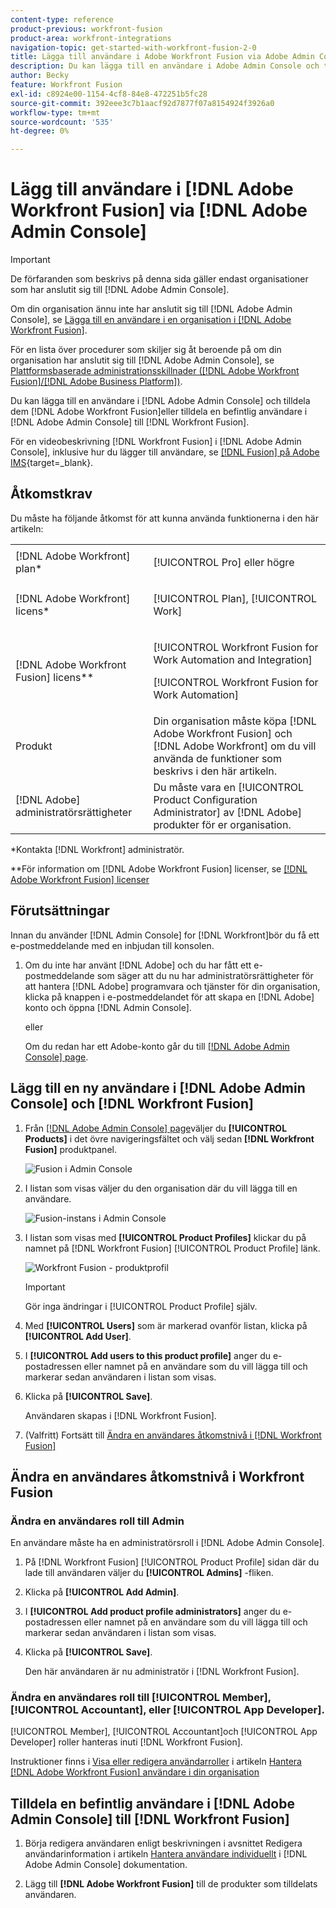 ```yaml
---
content-type: reference
product-previous: workfront-fusion
product-area: workfront-integrations
navigation-topic: get-started-with-workfront-fusion-2-0
title: Lägga till användare i Adobe Workfront Fusion via Adobe Admin Console
description: Du kan lägga till en användare i Adobe Admin Console och tilldela dem till Adobe Workfront Fusion, eller tilldela en befintlig användare i Adobe Admin Console till Workfront Fusion.
author: Becky
feature: Workfront Fusion
exl-id: c8924e00-1154-4cf8-84e8-472251b5fc28
source-git-commit: 392eee3c7b1aacf92d7877f07a8154924f3926a0
workflow-type: tm+mt
source-wordcount: '535'
ht-degree: 0%

---
```


# Lägg till användare i [!DNL Adobe Workfront Fusion] via [!DNL Adobe Admin Console]

>[!IMPORTANT]
>
>De förfaranden som beskrivs på denna sida gäller endast organisationer som har anslutit sig till [!DNL Adobe Admin Console].
>
>Om din organisation ännu inte har anslutit sig till [!DNL Adobe Admin Console], se [Lägga till en användare i en organisation i [!DNL Adobe Workfront Fusion]](../organizations/add-user-to-an-organization.md).
>
>För en lista över procedurer som skiljer sig åt beroende på om din organisation har anslutit sig till [!DNL Adobe Admin Console], se [Plattformsbaserade administrationsskillnader ([!DNL Adobe Workfront Fusion]/[!DNL Adobe Business Platform])](../fusion-in-admin-console/fusion-adobe-admin-console.md).

Du kan lägga till en användare i [!DNL Adobe Admin Console] och tilldela dem [!DNL Adobe Workfront Fusion]eller tilldela en befintlig användare i [!DNL Adobe Admin Console] till [!DNL Workfront Fusion].

För en videobeskrivning [!DNL Workfront Fusion] i [!DNL Adobe Admin Console], inklusive hur du lägger till användare, se [[!DNL Fusion] på Adobe IMS](https://video.tv.adobe.com/v/3412464/){target=_blank}.

## Åtkomstkrav

Du måste ha följande åtkomst för att kunna använda funktionerna i den här artikeln:

<table style="table-layout:auto"> 
 <col> 
 <col> 
 <tbody> 
  <tr> 
   <td role="rowheader">[!DNL Adobe Workfront] plan*</td> 
   <td> <p>[!UICONTROL Pro] eller högre</p> </td> 
  </tr> 
  <tr data-mc-conditions=""> 
   <td role="rowheader">[!DNL Adobe Workfront] licens*</td> 
   <td> <p>[!UICONTROL Plan], [!UICONTROL Work]</p> </td> 
  </tr> 
  <tr> 
   <td role="rowheader">[!DNL Adobe Workfront Fusion] licens**</td> 
   <td> <p>[!UICONTROL Workfront Fusion for Work Automation and Integration] </p> <p>[!UICONTROL Workfront Fusion for Work Automation] </p>  </td> 
  </tr> 
  <tr> 
   <td role="rowheader">Produkt</td> 
   <td>Din organisation måste köpa [!DNL Adobe Workfront Fusion] och [!DNL Adobe Workfront] om du vill använda de funktioner som beskrivs i den här artikeln.</td> 
  </tr>
   <tr> 
   <td role="rowheader">[!DNL Adobe] administratörsrättigheter</td> 
   <td>Du måste vara en [!UICONTROL Product Configuration Administrator] av [!DNL Adobe] produkter för er organisation.</td> 
  </tr>
  </tbody> 
</table>

&#42;Kontakta [!DNL Workfront] administratör.

&#42;&#42;För information om [!DNL Adobe Workfront Fusion] licenser, se [[!DNL Adobe Workfront Fusion] licenser](../../workfront-fusion/get-started/license-automation-vs-integration.md)



## Förutsättningar

Innan du använder [!DNL Admin Console] for [!DNL Workfront]bör du få ett e-postmeddelande med en inbjudan till konsolen.

1. Om du inte har använt [!DNL Adobe] och du har fått ett e-postmeddelande som säger att du nu har administratörsrättigheter för att hantera [!DNL Adobe] programvara och tjänster för din organisation, klicka på knappen i e-postmeddelandet för att skapa en [!DNL Adobe] konto och öppna [!DNL Admin Console].

   eller

   Om du redan har ett Adobe-konto går du till [[!DNL Adobe Admin Console] page](https://adminconsole.adobe.com/).


## Lägg till en ny användare i [!DNL Adobe Admin Console] och [!DNL Workfront Fusion]

1. Från [[!DNL Adobe Admin Console] page](https://adminconsole.adobe.com/)väljer du **[!UICONTROL Products]** i det övre navigeringsfältet och välj sedan **[!DNL Workfront Fusion]** produktpanel.

   ![Fusion i Admin Console](assets/fusion-product-admin-console.png)

1. I listan som visas väljer du den organisation där du vill lägga till en användare.

   ![Fusion-instans i Admin Console](assets/fusion-instances-admin-console.png)

1. I listan som visas med **[!UICONTROL Product Profiles]** klickar du på namnet på [!DNL Workfront Fusion] [!UICONTROL Product Profile] länk.

   ![Workfront Fusion - produktprofil](../../administration-and-setup/add-users/create-and-manage-users/assets/prod-profile-1.png)

   >[!IMPORTANT]
   >
   > Gör inga ändringar i [!UICONTROL Product Profile] själv.

1. Med **[!UICONTROL Users]** som är markerad ovanför listan, klicka på **[!UICONTROL Add User]**.

1. I **[!UICONTROL Add users to this product profile]** anger du e-postadressen eller namnet på en användare som du vill lägga till och markerar sedan användaren i listan som visas.

1. Klicka på **[!UICONTROL Save]**.

   Användaren skapas i [!DNL Workfront Fusion].

   <!--
    >[!IMPORTANT]
    >
    > Do not make any changes to the Product Profile itself.
    -->

1. (Valfritt) Fortsätt till [Ändra en användares åtkomstnivå i [!DNL Workfront Fusion]](#change-a-users-access-level-in-workfront-fusion)

## Ändra en användares åtkomstnivå i Workfront Fusion

### Ändra en användares roll till Admin

En användare måste ha en administratörsroll i [!DNL Adobe Admin Console].

1. På [!DNL Workfront Fusion] [!UICONTROL Product Profile] sidan där du lade till användaren väljer du **[!UICONTROL Admins]** -fliken.

1. Klicka på **[!UICONTROL Add Admin]**.

1. I **[!UICONTROL Add product profile administrators]** anger du e-postadressen eller namnet på en användare som du vill lägga till och markerar sedan användaren i listan som visas.

1. Klicka på **[!UICONTROL Save]**.

   Den här användaren är nu administratör i [!DNL Workfront Fusion].

### Ändra en användares roll till [!UICONTROL Member], [!UICONTROL Accountant], eller [!UICONTROL App Developer].

[!UICONTROL Member], [!UICONTROL Accountant]och [!UICONTROL App Developer] roller hanteras inuti [!DNL Workfront Fusion].

Instruktioner finns i [Visa eller redigera användarroller](../organizations/manage-fusion-users.md#view-or-edit-user-roles) i artikeln [Hantera [!DNL Adobe Workfront Fusion] användare i din organisation](../organizations/manage-fusion-users.md)

## Tilldela en befintlig användare i [!DNL Adobe Admin Console] till [!DNL Workfront Fusion]

1. Börja redigera användaren enligt beskrivningen i avsnittet Redigera användarinformation i artikeln [Hantera användare individuellt](https://helpx.adobe.com/enterprise/using/manage-users-individually.html) i [!DNL Adobe Admin Console] dokumentation.

1. Lägg till **[!DNL Adobe Workfront Fusion]** till de produkter som tilldelats användaren.

